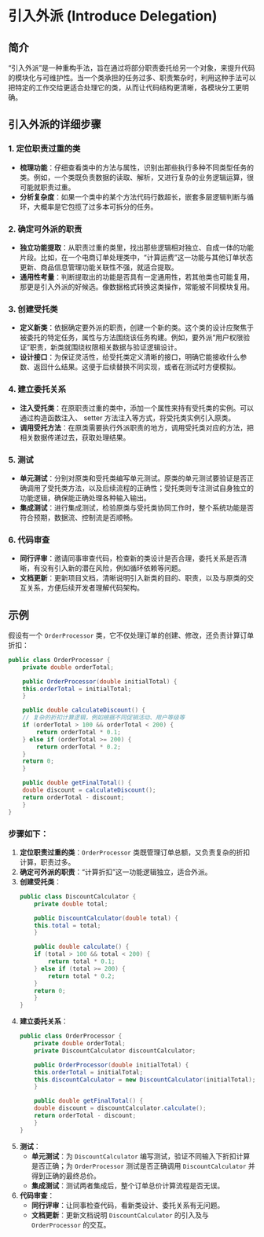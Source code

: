 # 引入外派 (Introduce Delegation)

## 简介
“引入外派”是一种重构手法，旨在通过将部分职责委托给另一个对象，来提升代码的模块化与可维护性。当一个类承担的任务过多、职责繁杂时，利用这种手法可以把特定的工作交给更适合处理它的类，从而让代码结构更清晰，各模块分工更明确。

## 引入外派的详细步骤

### 1. 定位职责过重的类
- **梳理功能**：仔细查看类中的方法与属性，识别出那些执行多种不同类型任务的类。例如，一个类既负责数据的读取、解析，又进行复杂的业务逻辑运算，很可能就职责过重。
- **分析复杂度**：如果一个类中的某个方法代码行数超长，嵌套多层逻辑判断与循环，大概率是它包揽了过多本可拆分的任务。

### 2. 确定可外派的职责
- **独立功能提取**：从职责过重的类里，找出那些逻辑相对独立、自成一体的功能片段。比如，在一个电商订单处理类中，“计算运费”这一功能与其他订单状态更新、商品信息管理功能关联性不强，就适合提取。
- **通用性考量**：判断提取出的功能是否具有一定通用性，若其他类也可能复用，那更是引入外派的好候选。像数据格式转换这类操作，常能被不同模块复用。

### 3. 创建受托类
- **定义新类**：依据确定要外派的职责，创建一个新的类。这个类的设计应聚焦于被委托的特定任务，属性与方法围绕该任务构建。例如，要外派“用户权限验证”职责，新类就围绕权限相关数据与验证逻辑设计。
- **设计接口**：为保证灵活性，给受托类定义清晰的接口，明确它能接收什么参数、返回什么结果。这便于后续替换不同实现，或者在测试时方便模拟。

### 4. 建立委托关系
- **注入受托类**：在原职责过重的类中，添加一个属性来持有受托类的实例。可以通过构造函数注入、 setter 方法注入等方式，将受托类实例引入原类。
- **调用受托方法**：在原类需要执行外派职责的地方，调用受托类对应的方法，把相关数据传递过去，获取处理结果。

### 5. 测试
- **单元测试**：分别对原类和受托类编写单元测试。原类的单元测试要验证是否正确调用了受托类方法，以及后续流程的正确性；受托类则专注测试自身独立的功能逻辑，确保能正确处理各种输入输出。
- **集成测试**：进行集成测试，检验原类与受托类协同工作时，整个系统功能是否符合预期，数据流、控制流是否顺畅。

### 6. 代码审查
- **同行评审**：邀请同事审查代码，检查新的类设计是否合理，委托关系是否清晰，有没有引入新的潜在风险，例如循环依赖等问题。
- **文档更新**：更新项目文档，清晰说明引入新类的目的、职责，以及与原类的交互关系，方便后续开发者理解代码架构。

## 示例
假设有一个 `OrderProcessor` 类，它不仅处理订单的创建、修改，还负责计算订单折扣：

   ```java
   public class OrderProcessor {
       private double orderTotal;
   
       public OrderProcessor(double initialTotal) {
       this.orderTotal = initialTotal;
       }
   
       public double calculateDiscount() {
       // 复杂的折扣计算逻辑，例如根据不同促销活动、用户等级等
       if (orderTotal > 100 && orderTotal < 200) {
           return orderTotal * 0.1;
       } else if (orderTotal >= 200) {
           return orderTotal * 0.2;
       }
       return 0;
       }
   
       public double getFinalTotal() {
       double discount = calculateDiscount();
       return orderTotal - discount;
       }
   }
   ```

### 步骤如下：

1. **定位职责过重的类**：`OrderProcessor` 类既管理订单总额，又负责复杂的折扣计算，职责过多。
2. **确定可外派的职责**：“计算折扣”这一功能逻辑独立，适合外派。
3. **创建受托类**：
   ```java
   public class DiscountCalculator {
       private double total;
   
       public DiscountCalculator(double total) {
       this.total = total;
       }
   
       public double calculate() {
       if (total > 100 && total < 200) {
           return total * 0.1;
       } else if (total >= 200) {
           return total * 0.2;
       }
       return 0;
       }
   }
   ```
4. **建立委托关系**：
   ```java
   public class OrderProcessor {
       private double orderTotal;
       private DiscountCalculator discountCalculator;
   
       public OrderProcessor(double initialTotal) {
       this.orderTotal = initialTotal;
       this.discountCalculator = new DiscountCalculator(initialTotal);
       }
   
       public double getFinalTotal() {
       double discount = discountCalculator.calculate();
       return orderTotal - discount;
       }
   }
   ```
5. **测试**：
   - **单元测试**：为 `DiscountCalculator` 编写测试，验证不同输入下折扣计算是否正确；为 `OrderProcessor` 测试是否正确调用 `DiscountCalculator` 并得到正确的最终总价。
   - **集成测试**：测试两者集成后，整个订单总价计算流程是否无误。
6. **代码审查**：
   - **同行评审**：让同事检查代码，看新类设计、委托关系有无问题。
   - **文档更新**：更新文档说明 `DiscountCalculator` 的引入及与 `OrderProcessor` 的交互。 